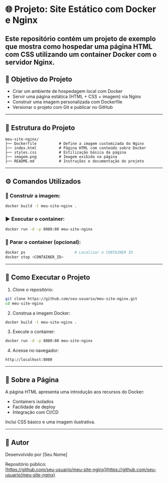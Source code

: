 # 🌐 Projeto: Site Estático com Docker e Nginx

Este repositório contém um projeto de exemplo que mostra como hospedar uma página HTML com CSS utilizando um container Docker com o servidor Nginx.
---
## 🎯 Objetivo do Projeto

- Criar um ambiente de hospedagem local com Docker
- Servir uma página estática (HTML + CSS + imagem) via Nginx
- Construir uma imagem personalizada com Dockerfile
- Versionar o projeto com Git e publicar no GitHub

---

## 📁 Estrutura do Projeto

```
meu-site-nginx/
├── Dockerfile          # Define a imagem customizada do Nginx
├── index.html          # Página HTML com conteúdo sobre Docker
├── styles.css          # Estilização básica da página
├── imagem.png          # Imagem exibida na página
├── README.md           # Instruções e documentação do projeto
```

---

## ⚙️ Comandos Utilizados

### 🔧 Construir a imagem:

```bash
docker build -t meu-site-nginx .
```

### ▶️ Executar o container:

```bash
docker run -d -p 8080:80 meu-site-nginx
```

### 🛑 Parar o container (opcional):

```bash
docker ps                      # Localizar o CONTAINER ID
docker stop <CONTAINER_ID>
```

---

## 🚀 Como Executar o Projeto

1. Clone o repositório:

```bash
git clone https://github.com/seu-usuario/meu-site-nginx.git
cd meu-site-nginx
```

2. Construa a imagem Docker:

```bash
docker build -t meu-site-nginx .
```

3. Execute o container:

```bash
docker run -d -p 8080:80 meu-site-nginx
```
4. Acesse no navegador:

```
http://localhost:8080
```
---

## 📝 Sobre a Página

A página HTML apresenta uma introdução aos recursos do Docker:

- Containers isolados
- Facilidade de deploy
- Integração com CI/CD

Inclui CSS básico e uma imagem ilustrativa.

---

## 📌 Autor

Desenvolvido por [Seu Nome]

Repositório público:  
[https://github.com/seu-usuario/meu-site-nginx](https://github.com/seu-usuario/meu-site-nginx)
